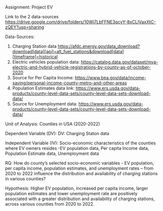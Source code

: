 Assignment: Project EV

Link to the 2 data-sources https://drive.google.com/drive/folders/10Wj7LbFFNE3qcyY-8xCLIVaxXtC-zQEY?usp=sharing

Data-Sources: 
1. Charging Station data https://afdc.energy.gov/data_download?download[data][api]=alt_fuel_stations&download[data][timeframe]=historical
2. Electric vehicles population data: https://catalog.data.gov/dataset/mva-electric-and-hybrid-vehicle-registrations-by-county-as-of-october-2020
3. Source for Per Capita Income:
https://www.bea.gov/data/income-saving/personal-income-county-metro-and-other-areas
4. Population Estimates data link: 
https://www.ers.usda.gov/data-products/county-level-data-sets/county-level-data-sets-download-data/
5. Source for Unemployment data: 
https://www.ers.usda.gov/data-products/county-level-data-sets/county-level-data-sets-download-data/

Unit of Analysis: Counties in USA (2020-2022) 

Dependent Variable (DV): DV: Charging Staton data

Independent Variable (IV): Socio-economic characteristics of the counties where EV owners resides -EV population data, Per capita Income data, Population Estimate data, Unemployment data

RQ: How do county’s selected socio-economic variables - EV population, per capita income, population estimates, and unemployment rates – from 2020 to 2022 influence the distribution and availability of charging stations in various counties?

Hypothesis: Higher EV population, increased per capita income, larger population estimates and lower unemployment rate are positively associated with a greater distribution and availability of charging stations, across various counties from 2020 to 2022.

